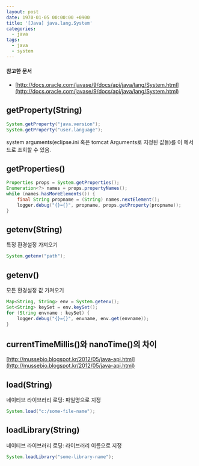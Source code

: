 ```yaml
---
layout: post
date: 1970-01-05 00:00:00 +0900
title: '[Java] java.lang.System'
categories:
  - java
tags:
  - java
  - system
---
```


#### 참고한 문서

- [http://docs.oracle.com/javase/9/docs/api/java/lang/System.html](http://docs.oracle.com/javase/9/docs/api/java/lang/System.html)

## getProperty(String)

```java
System.getProperty("java.version");
System.getProperty("user.language");
```

system arguments(eclipse.ini 혹은 tomcat Arguments로 지정된 값들)를 이 메서드로 조회할 수 있음.

## getProperties()

```java
Properties props = System.getProperties();
Enumeration<?> names = props.propertyNames();
while (names.hasMoreElements()) {
    final String propname = (String) names.nextElement();
    logger.debug("{}={}", propname, props.getProperty(propname));
}
```

## getenv(String)

특정 환경설정 가져오기

```java
System.getenv("path");
```

## getenv()

모든 환경설정 값 가져오기

```java
Map<String, String> env = System.getenv();
Set<String> keySet = env.keySet();
for (String envname : keySet) {
    logger.debug("{}={}", envname, env.get(envname));
}
```

## currentTimeMillis()와 nanoTime()의 차이

[http://mussebio.blogspot.kr/2012/05/java-api.html](http://mussebio.blogspot.kr/2012/05/java-api.html)

## load(String)

네이티브 라이브러리 로딩: 파일명으로 지정

```java
System.load("c:/some-file-name");
```

## loadLibrary(String)

네이티브 라이브러리 로딩: 라이브러리 이름으로 지정

```java
System.loadLibrary("some-library-name");
```
